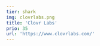 ```yaml
---
tier: shark
img: clovrlabs.png
title: 'Clovr Labs'
prio: 35
url: 'https://www.clovrlabs.com/'
---
```




